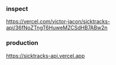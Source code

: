 ### inspect 
https://vercel.com/victor-jacon/sicktracks-api/36fNoZTngT6HuweMZCSdHB7ABw2n

### production
https://sicktracks-api.vercel.app